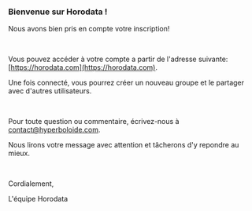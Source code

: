 ### Bienvenue sur Horodata !

Nous avons bien pris en compte votre inscription!

&nbsp;

Vous pouvez accéder à votre compte a partir de l'adresse suivante:
[https://horodata.com](https://horodata.com).

Une fois connecté, vous pourrez créer un nouveau groupe et le partager avec d'autres utilisateurs.

&nbsp;

Pour toute question ou commentaire, écrivez-nous à [contact@hyperboloide.com](mailto:contact@hyperboloide.com).

Nous lirons votre message avec attention et tâcherons d'y repondre au mieux.

&nbsp;

Cordialement,

L'équipe Horodata
